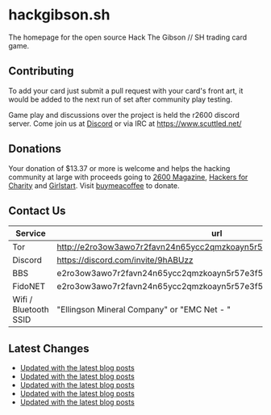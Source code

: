 # hackgibson.sh
The homepage for the open source Hack The Gibson // SH trading card game.


## Contributing

To add your card just submit a pull request with your card's front art, it would be added to the next run of set after community play testing.

Game play and discussions over the project is held the r2600 discord server. Come join us at [Discord](https://discord.com/invite/9hABUzz) or via IRC at https://www.scuttled.net/


## Donations

Your donation of $13.37 or more is welcome and helps the hacking community at large with proceeds going to [2600 Magazine](https://2600.com/), [Hackers for Charity](https://hackersforcharity.org) and [Girlstart](https://girlstart.org).  Visit [buymeacoffee](https://www.buymeacoffee.com/hackgibson.sh) to donate.


## Contact Us

Service | url
-|-
Tor | http://e2ro3ow3awo7r2favn24n65ycc2qmzkoayn5r57e3f56nvjwdcgg32ad.onion
Discord | https://discord.com/invite/9hABUzz
BBS | e2ro3ow3awo7r2favn24n65ycc2qmzkoayn5r57e3f56nvjwdcgg32ad.onion:23
FidoNET | e2ro3ow3awo7r2favn24n65ycc2qmzkoayn5r57e3f56nvjwdcgg32ad.onion:24554
Wifi / Bluetooth SSID | "Ellingson Mineral Company" or "EMC Net - <fidonet address>"

## Latest Changes
<!-- BLOG-POST-LIST:START -->
- [Updated with the latest blog posts](https://github.com/DFW2600/hackgibson.sh/commit/e36f1f416d81ce1784afe70f5068e970b748bba2)
- [Updated with the latest blog posts](https://github.com/DFW2600/hackgibson.sh/commit/607546898e8f6395daf8ad2fa2626e5f402cb981)
- [Updated with the latest blog posts](https://github.com/DFW2600/hackgibson.sh/commit/ea5578abe0f728e5ab37b7558c9fd3591487f6b8)
- [Updated with the latest blog posts](https://github.com/DFW2600/hackgibson.sh/commit/1054fbe6e567634e95fa132982cf3cd6a66eb8a4)
- [Updated with the latest blog posts](https://github.com/DFW2600/hackgibson.sh/commit/9d549f26586136d81e90a3539d1475abaa4f12bc)
<!-- BLOG-POST-LIST:END -->
